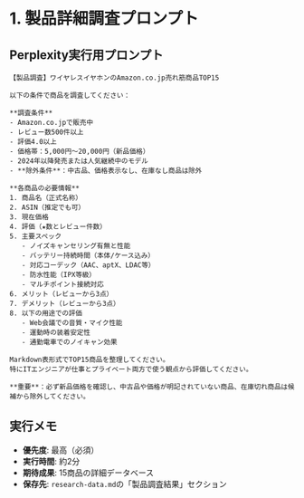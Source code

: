 # 1. 製品詳細調査プロンプト

## Perplexity実行用プロンプト

```
【製品調査】ワイヤレスイヤホンのAmazon.co.jp売れ筋商品TOP15

以下の条件で商品を調査してください：

**調査条件**
- Amazon.co.jpで販売中
- レビュー数500件以上
- 評価4.0以上
- 価格帯：5,000円〜20,000円（新品価格）
- 2024年以降発売または人気継続中のモデル
- **除外条件**：中古品、価格表示なし、在庫なし商品は除外

**各商品の必要情報**
1. 商品名（正式名称）
2. ASIN（推定でも可）
3. 現在価格
4. 評価（★数とレビュー件数）
5. 主要スペック
   - ノイズキャンセリング有無と性能
   - バッテリー持続時間（本体/ケース込み）
   - 対応コーデック（AAC、aptX、LDAC等）
   - 防水性能（IPX等級）
   - マルチポイント接続対応
6. メリット（レビューから3点）
7. デメリット（レビューから3点）
8. 以下の用途での評価
   - Web会議での音質・マイク性能
   - 運動時の装着安定性
   - 通勤電車でのノイキャン効果

Markdown表形式でTOP15商品を整理してください。
特にITエンジニアが仕事とプライベート両方で使う観点から評価してください。

**重要**：必ず新品価格を確認し、中古品や価格が明記されていない商品、在庫切れ商品は候補から除外してください。
```

## 実行メモ

- **優先度**: 最高（必須）
- **実行時間**: 約2分
- **期待成果**: 15商品の詳細データベース
- **保存先**: `research-data.md`の「製品調査結果」セクション